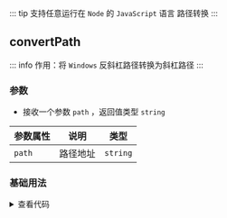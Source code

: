 <script setup>
import { useAddNumInOutlineLabel } from '../../.vitepress/utils/createElement.ts'
useAddNumInOutlineLabel(1)

import convertPath from './convertPath.vue'
</script>

<!-- # 路径转换 -->

::: tip 支持任意运行在 `Node` 的 `JavaScript` 语言
路径转换
:::

<!-- <description-popover :num="1" :tagNameList="['Node']" /> -->

## convertPath

::: info 作用：将 `Windows` 反斜杠路径转换为斜杠路径
:::

<!-- <description :isShowIcon="false" description="将 Windows 反斜杠路径转换为斜杠路径" /> -->

### 参数

- 接收一个参数 `path` ，返回值类型 `string`

| **参数属性** | **说明** | **类型** |
| ------------ | -------- | -------- |
| `path`       | 路径地址 | `string` |

### 基础用法

<convertPath />

<details>

<summary>查看代码</summary>

<<< @/utils/convertPath/convertPath.vue

</details>
